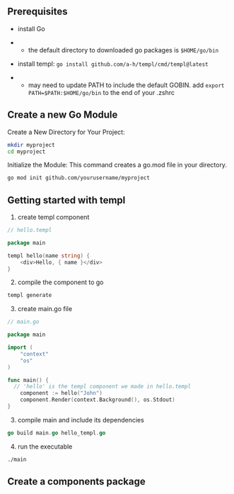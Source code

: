 ## Prerequisites

- install Go
- - the default directory to downloaded go packages is `$HOME/go/bin`

- install templ: `go install github.com/a-h/templ/cmd/templ@latest`
- - may need to update PATH to include the default GOBIN. add `export PATH=$PATH:$HOME/go/bin` to the end of your .zshrc

## Create a new Go Module

Create a New Directory for Your Project:

```bash
mkdir myproject
cd myproject
```

Initialize the Module:
This command creates a go.mod file in your directory.

```bash
go mod init github.com/yourusername/myproject
```

## Getting started with templ

1. create templ component

```go
// hello.templ

package main

templ hello(name string) {
	<div>Hello, { name }</div>
}
```

2. compile the component to go

```bash
templ generate
```

3. create main.go file

```go
// main.go

package main

import (
	"context"
	"os"
)

func main() {
  // 'hello' is the templ component we made in hello.templ
	component := hello("John")
	component.Render(context.Background(), os.Stdout)
}
```

3. compile main and include its dependencies

```go
go build main.go hello_templ.go
```

4. run the executable

```bash
./main
```

## Create a components package
